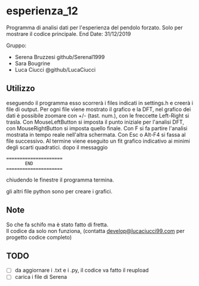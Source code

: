 # esperienza_12
Programma di analisi dati per l'esperienza del pendolo forzato. Solo per mostrare il codice principale. End Date: 31/12/2019  

Gruppo:
- Serena Bruzzesi github/Serenal1999  
- Sara Bougrine  
- Luca Ciucci @github/LucaCiucci

## Utilizzo
eseguendo il programma esso scorrerà i files indicati in settings.h e creerà i file di output.
Per ogni file viene mostrato il grafico e la DFT, nel grafico dei dati è possibile zoomare con +/- (tast. num.), con le freccette Left-Right si trasla. Con MouseLeftButton si imposta il punto iniziale per l'analisi DFT, con MouseRightButton si imposta quello finale. Con F si fa partire l'analisi mostrata in tempo reale nell'altra schermata. Con Esc o Alt-F4 si fassa al file successivo.
Al termine viene eseguito un fit grafico indicativo ai minimi degli scarti quadratici.
dopo il messaggio

```
=====================
       END
=====================
```
chiudendo le finestre il programma termina.

gli altri file python sono per creare i grafici.

## Note
So che fa schifo ma è stato fatto di fretta.  
Il codice da solo non funziona, (contatta develop@lucaciucci99.com per progetto codice completo)
## TODO
- [ ] da aggiornare i .txt e i .py, il codice va fatto il reupload  
- [ ] carica i file di Serena
